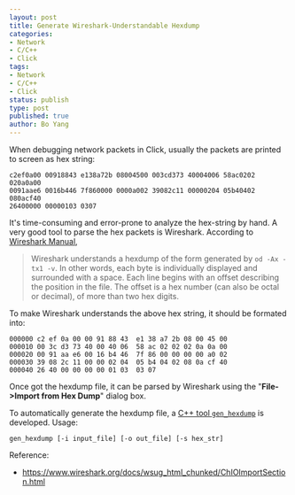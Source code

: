 ```yaml
---
layout: post
title: Generate Wireshark-Understandable Hexdump
categories: 
- Network
- C/C++
- Click
tags:
- Network
- C/C++
- Click
status: publish
type: post
published: true
author: Bo Yang
---
```


When debugging network packets in Click, usually the packets are printed to screen as hex string:

```
c2ef0a00 00918843 e138a72b 08004500 003cd373 40004006 58ac0202 020a0a00
0091aae6 0016b446 7f860000 0000a002 39082c11 00000204 05b40402 080acf40
26400000 00000103 0307
```

It's time-consuming and error-prone to analyze the hex-string by hand. A very good tool to parse the hex packets is Wireshark. According to [Wireshark Manual](https://www.wireshark.org/docs/wsug_html_chunked/ChIOImportSection.html),

> Wireshark understands a hexdump of the form generated by `od -Ax -tx1 -v`. In other words, each byte is individually displayed and surrounded with a space. Each line begins with an offset describing the position in the file. The offset is a hex number (can also be octal or decimal), of more than two hex digits.

To make Wireshark understands the above hex string, it should be formated into:

```
000000 c2 ef 0a 00 00 91 88 43  e1 38 a7 2b 08 00 45 00
000010 00 3c d3 73 40 00 40 06  58 ac 02 02 02 0a 0a 00
000020 00 91 aa e6 00 16 b4 46  7f 86 00 00 00 00 a0 02
000030 39 08 2c 11 00 00 02 04  05 b4 04 02 08 0a cf 40
000040 26 40 00 00 00 00 01 03  03 07
```

Once got the hexdump file, it can be parsed by Wireshark using the "**File->Import from Hex Dump**" dialog box.

To automatically generate the hexdump file, a [C++ tool `gen_hexdump`](https://github.com/bo-yang/misc/blob/master/gen_hexdump.cc) is developed. Usage:

```
gen_hexdump [-i input_file] [-o out_file] [-s hex_str]
```

Reference:
- https://www.wireshark.org/docs/wsug_html_chunked/ChIOImportSection.html
